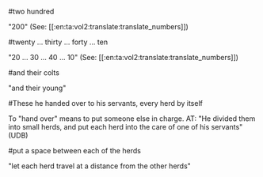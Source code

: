 #two hundred

"200" (See: [[:en:ta:vol2:translate:translate_numbers]])

#twenty ... thirty ... forty ... ten

"20 ... 30 ... 40 ... 10" (See: [[:en:ta:vol2:translate:translate_numbers]])

#and their colts

"and their young"

#These he handed over to his servants, every herd by itself

To "hand over" means to put someone else in charge. AT: "He divided them into small herds, and put each herd into the care of one of his servants" (UDB)

#put a space between each of the herds

"let each herd travel at a distance from the other herds"